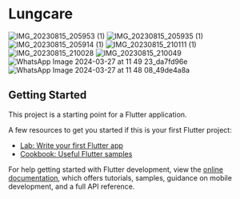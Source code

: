 # Lungcare


![IMG_20230815_205953 (1)](https://github.com/GhadeBhavesh/Lungcare/assets/108714917/54e8d559-967b-4662-857f-780af4900be2)
![IMG_20230815_205935 (1)](https://github.com/GhadeBhavesh/Lungcare/assets/108714917/c59faadd-b3d6-4b1d-baf2-0cc2979b7841)
![IMG_20230815_205914 (1)](https://github.com/GhadeBhavesh/Lungcare/assets/108714917/b39afb2e-f098-4c41-b0bb-49a5c1094194)
![IMG_20230815_210111 (1)](https://github.com/GhadeBhavesh/Lungcare/assets/108714917/22c31412-fae5-47e9-94ff-431ccb9f22f3)
![IMG_20230815_210028](https://github.com/GhadeBhavesh/Lungcare/assets/108714917/88c9f0b5-bea2-417b-a80d-db3217482baf)
![IMG_20230815_210049](https://github.com/GhadeBhavesh/Lungcare/assets/108714917/909cd190-bc2c-42d9-a346-1d6c6ccd2cd3)
![WhatsApp Image 2024-03-27 at 11 49 23_da7fd96e](https://github.com/GhadeBhavesh/Lungcare/assets/108714917/3afe0774-bfbb-4231-bbd5-2115e4a746e5)
![WhatsApp Image 2024-03-27 at 11 48 08_49de4a8a](https://github.com/GhadeBhavesh/Lungcare/assets/108714917/d7062471-44ad-4060-bd0f-24db103d41e7)
## Getting Started

This project is a starting point for a Flutter application.

A few resources to get you started if this is your first Flutter project:

- [Lab: Write your first Flutter app](https://docs.flutter.dev/get-started/codelab)
- [Cookbook: Useful Flutter samples](https://docs.flutter.dev/cookbook)

For help getting started with Flutter development, view the
[online documentation](https://docs.flutter.dev/), which offers tutorials,
samples, guidance on mobile development, and a full API reference.
